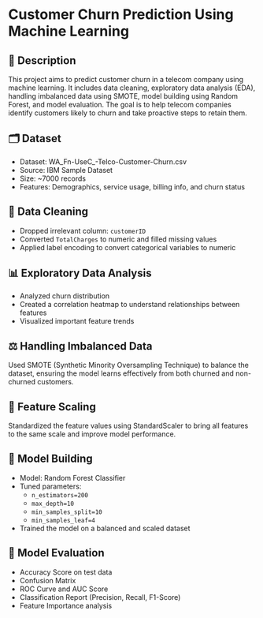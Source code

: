 # Customer Churn Prediction Using Machine Learning

## 📖 Description
This project aims to predict customer churn in a telecom company using machine learning. It includes data cleaning, exploratory data analysis (EDA), handling imbalanced data using SMOTE, model building using Random Forest, and model evaluation. The goal is to help telecom companies identify customers likely to churn and take proactive steps to retain them.

## 🗂️ Dataset
- Dataset: WA_Fn-UseC_-Telco-Customer-Churn.csv  
- Source: IBM Sample Dataset  
- Size: ~7000 records  
- Features: Demographics, service usage, billing info, and churn status  

## 🧹 Data Cleaning
- Dropped irrelevant column: `customerID`  
- Converted `TotalCharges` to numeric and filled missing values  
- Applied label encoding to convert categorical variables to numeric  

## 📊 Exploratory Data Analysis
- Analyzed churn distribution  
- Created a correlation heatmap to understand relationships between features  
- Visualized important feature trends  

## ⚖️ Handling Imbalanced Data
Used SMOTE (Synthetic Minority Oversampling Technique) to balance the dataset, ensuring the model learns effectively from both churned and non-churned customers.

## 🔄 Feature Scaling
Standardized the feature values using StandardScaler to bring all features to the same scale and improve model performance.

## 🧠 Model Building
- Model: Random Forest Classifier  
- Tuned parameters:  
  - `n_estimators=200`  
  - `max_depth=10`  
  - `min_samples_split=10`  
  - `min_samples_leaf=4`  
- Trained the model on a balanced and scaled dataset  

## 🧪 Model Evaluation
- Accuracy Score on test data  
- Confusion Matrix  
- ROC Curve and AUC Score  
- Classification Report (Precision, Recall, F1-Score)  
- Feature Importance analysis  

